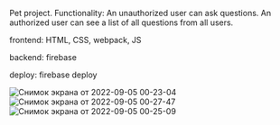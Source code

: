 
Pet project.
Functionality:
An unauthorized user can ask questions.
An authorized user can see a list of all questions from all users.

frontend: HTML, CSS, webpack, JS

backend: firebase

deploy: firebase deploy

![Снимок экрана от 2022-09-05 00-23-04](https://user-images.githubusercontent.com/110294781/188325793-fa88bad3-50a3-4161-a69d-9b5664e5e0a9.png)
![Снимок экрана от 2022-09-05 00-27-47](https://user-images.githubusercontent.com/110294781/188325908-dda65b04-0fa0-421a-a118-f128db645bea.png)
![Снимок экрана от 2022-09-05 00-25-09](https://user-images.githubusercontent.com/110294781/188325794-c554fbd8-ae0e-45bc-954c-e043e72cdafd.png)
